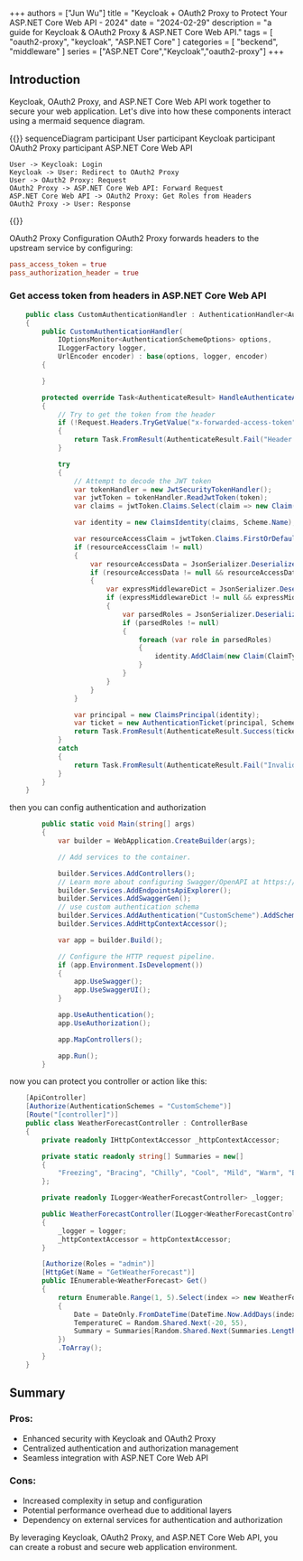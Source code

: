 
+++
authors = ["Jun Wu"]
title = "Keycloak + OAuth2 Proxy to Protect Your ASP.NET Core Web API - 2024"
date = "2024-02-29"
description = "a guide for Keycloak & OAuth2 Proxy & ASP.NET Core Web API."
tags = [
    "oauth2-proxy",
    "keycloak",
    "ASP.NET Core"
]
categories = [
    "beckend",
    "middleware"
]
series = ["ASP.NET Core","Keycloak","oauth2-proxy"]
+++

## Introduction
Keycloak, OAuth2 Proxy, and ASP.NET Core Web API work together to secure your web application. 
Let's dive into how these components interact using a mermaid sequence diagram.

{{<mermaid>}}
sequenceDiagram
    participant User
    participant Keycloak
    participant OAuth2 Proxy
    participant ASP.NET Core Web API

    User -> Keycloak: Login
    Keycloak -> User: Redirect to OAuth2 Proxy
    User -> OAuth2 Proxy: Request
    OAuth2 Proxy -> ASP.NET Core Web API: Forward Request
    ASP.NET Core Web API -> OAuth2 Proxy: Get Roles from Headers
    OAuth2 Proxy -> User: Response

{{</mermaid>}}


OAuth2 Proxy Configuration
OAuth2 Proxy forwards headers to the upstream service by configuring:

```conf
pass_access_token = true
pass_authorization_header = true
```

### Get access token from headers in ASP.NET Core Web API

```c#
    public class CustomAuthenticationHandler : AuthenticationHandler<AuthenticationSchemeOptions>
    {
        public CustomAuthenticationHandler(
            IOptionsMonitor<AuthenticationSchemeOptions> options,
            ILoggerFactory logger,
            UrlEncoder encoder) : base(options, logger, encoder)
        {

        }

        protected override Task<AuthenticateResult> HandleAuthenticateAsync()
        {
            // Try to get the token from the header
            if (!Request.Headers.TryGetValue("x-forwarded-access-token", out var token))
            {
                return Task.FromResult(AuthenticateResult.Fail("Header Not Found."));
            }

            try
            {
                // Attempt to decode the JWT token
                var tokenHandler = new JwtSecurityTokenHandler();
                var jwtToken = tokenHandler.ReadJwtToken(token);
                var claims = jwtToken.Claims.Select(claim => new Claim(claim.Type, claim.Value)).ToList();

                var identity = new ClaimsIdentity(claims, Scheme.Name);

                var resourceAccessClaim = jwtToken.Claims.FirstOrDefault(c => c.Type == "resource_access")?.Value;
                if (resourceAccessClaim != null)
                {
                    var resourceAccessData = JsonSerializer.Deserialize<Dictionary<string, object>>(resourceAccessClaim);
                    if (resourceAccessData != null && resourceAccessData.TryGetValue("<your_realm_client_name_here>", out var expressMiddlewareData))
                    {
                        var expressMiddlewareDict = JsonSerializer.Deserialize<Dictionary<string, object>>(expressMiddlewareData.ToString());
                        if (expressMiddlewareDict != null && expressMiddlewareDict.TryGetValue("roles", out var roles))
                        {
                            var parsedRoles = JsonSerializer.Deserialize<List<string>>(roles.ToString());
                            if (parsedRoles != null)
                            {
                                foreach (var role in parsedRoles)
                                {
                                    identity.AddClaim(new Claim(ClaimTypes.Role, role));
                                }
                            }
                        }
                    }
                }

                var principal = new ClaimsPrincipal(identity);
                var ticket = new AuthenticationTicket(principal, Scheme.Name);
                return Task.FromResult(AuthenticateResult.Success(ticket));
            }
            catch
            {
                return Task.FromResult(AuthenticateResult.Fail("Invalid Token."));
            }
        }
    }
```

then you can config authentication and authorization 

```c#
        public static void Main(string[] args)
        {
            var builder = WebApplication.CreateBuilder(args);

            // Add services to the container.

            builder.Services.AddControllers();
            // Learn more about configuring Swagger/OpenAPI at https://aka.ms/aspnetcore/swashbuckle
            builder.Services.AddEndpointsApiExplorer();
            builder.Services.AddSwaggerGen();
            // use custom authentication schema
            builder.Services.AddAuthentication("CustomScheme").AddScheme<AuthenticationSchemeOptions, CustomAuthenticationHandler>("CustomScheme", options => { });
            builder.Services.AddHttpContextAccessor();

            var app = builder.Build();

            // Configure the HTTP request pipeline.
            if (app.Environment.IsDevelopment())
            {
                app.UseSwagger();
                app.UseSwaggerUI();
            }

            app.UseAuthentication();
            app.UseAuthorization();

            app.MapControllers();

            app.Run();
        }
```

now you can protect you controller or action like this:

```c#
    [ApiController]
    [Authorize(AuthenticationSchemes = "CustomScheme")]
    [Route("[controller]")]
    public class WeatherForecastController : ControllerBase
    {
        private readonly IHttpContextAccessor _httpContextAccessor;

        private static readonly string[] Summaries = new[]
        {
            "Freezing", "Bracing", "Chilly", "Cool", "Mild", "Warm", "Balmy", "Hot", "Sweltering", "Scorching"
        };

        private readonly ILogger<WeatherForecastController> _logger;

        public WeatherForecastController(ILogger<WeatherForecastController> logger, IHttpContextAccessor httpContextAccessor)
        {
            _logger = logger;
            _httpContextAccessor = httpContextAccessor;
        }

        [Authorize(Roles = "admin")]
        [HttpGet(Name = "GetWeatherForecast")]
        public IEnumerable<WeatherForecast> Get()
        {
            return Enumerable.Range(1, 5).Select(index => new WeatherForecast
            {
                Date = DateOnly.FromDateTime(DateTime.Now.AddDays(index)),
                TemperatureC = Random.Shared.Next(-20, 55),
                Summary = Summaries[Random.Shared.Next(Summaries.Length)]
            })
            .ToArray();
        }
    }
```


## Summary
### Pros:
- Enhanced security with Keycloak and OAuth2 Proxy
- Centralized authentication and authorization management
- Seamless integration with ASP.NET Core Web API
### Cons:
- Increased complexity in setup and configuration
- Potential performance overhead due to additional layers
- Dependency on external services for authentication and authorization


By leveraging Keycloak, OAuth2 Proxy, and ASP.NET Core Web API, you can create a robust and secure web application environment.